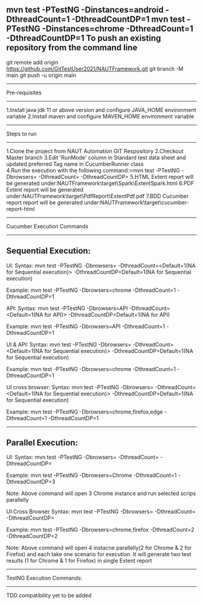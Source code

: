 mvn test -PTestNG -Dinstances=android -DthreadCount=1 -DthreadCountDP=1
mvn test -PTestNG -Dinstances=chrome -DthreadCount=1 -DthreadCountDP=1
To push an existing repository from the command line
----------------------------------------------------
git remote add origin https://github.com/GitTestUser2021/NAUTFramework.git
git branch -M main
git push -u origin main

********************************
Pre-requisites
********************************
1.Install java jdk 11 or above version and configure JAVA_HOME environment variable
2.Install maven and configure MAVEN_HOME environment variable

********************************
Steps to run
********************************
1.Clone the project from NAUT Automation GIT Respository
2.Checkout Master branch
3.Edit 'RunMode' column in Standard test data sheet and updated preferred Tag name in CucumberRunner class  
4.Run the execution with the following command:>mvn test -PTestNG -Dbrowsers=<Browserser or API or Mobile> -DthreadCount=<Number of browser Type> -DthreadCountDP=<Number of browser Instance>
5.HTML Extent report will be generated under:<project folder>NAUTFramework\target\Spark\ExtentSpark.html
6.PDF Extent report will be generated under:<project folder>NAUTFramework\target\PdfReport\ExtentPdf.pdf
7.BDD Cucumber report report will be generated under:<project folder>NAUTFramework\target\cucumber-report-html

********************************
Cucumber Execution Commands
********************************
Sequential Execution:
---------------------
UI:
Syntax:
mvn test -PTestNG -Dbrowsers=<browserName> -DthreadCount=<Default=1(NA for Sequential execution)> -DthreadCountDP=Default=1(NA for Sequential execution)

Example:
mvn test -PTestNG -Dbrowsers=chrome -DthreadCount=1 -DthreadCountDP=1

API:
Syntax:
mvn test -PTestNG -Dbrowsers=API -DthreadCount=<Default=1(NA for API)> -DthreadCountDP=Default=1(NA for API)

Example:
mvn test -PTestNG -Dbrowsers=API -DthreadCount=1 -DthreadCountDP=1

UI & API:
Syntax:
mvn test -PTestNG -Dbrowsers=<browserName> -DthreadCount=<Default=1(NA for Sequential execution)> -DthreadCountDP=Default=1(NA for Sequential execution)

Example:
mvn test -PTestNG -Dbrowsers=chrome -DthreadCount=1 -DthreadCountDP=1

UI cross browser:
Syntax:
mvn test -PTestNG -Dbrowsers=<browserName> -DthreadCount=<Default=1(NA for Sequential execution)> -DthreadCountDP=Default=1(NA for Sequential execution)

Example:
mvn test -PTestNG -Dbrowsers=chrome,firefox,edge -DthreadCount=1 -DthreadCountDP=1

*********************************

Parallel Execution:
-------------------
UI:
Syntax:
mvn test -PTestNG -Dbrowsers=<browserName> -DthreadCount=<Type of browser instance needs to run parallel> -DthreadCountDP=<Number of instance needs to for specific browser>

Example:
mvn test -PTestNG -Dbrowsers=Chrome -DthreadCount=1 -DthreadCountDP=3

Note: Above command will open 3 Chrome instance and run selected scrips parallelly

UI:Cross Browser
Syntax:
mvn test -PTestNG -Dbrowsers=<browserName> -DthreadCount=<Type of browser instance needs to run parallel> -DthreadCountDP=<Number of instance needs to for specific browser>

Example:
mvn test -PTestNG -Dbrowsers=chrome,firefox -DthreadCount=2 -DthreadCountDP=2

Note: 
Above command will open 4 instacne parallelly(2 for Chrome & 2 for Firefox) and each take one scenario for execution.
It will generate two test results (1 for Chrome & 1 for Firefox) in single Extent report



**********************************
TestNG Execution Commands:
**********************************

TDD compatibility yet to be added
 

  
